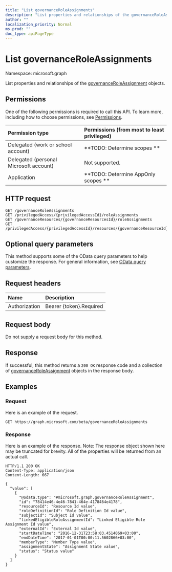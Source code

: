 ```yaml
---
title: "List governanceRoleAssignments"
description: "List properties and relationships of the governanceRoleAssignment objects."
author: ""
localization_priority: Normal
ms.prod: ""
doc_type: apiPageType
---
```


# List governanceRoleAssignments

Namespace: microsoft.graph

List properties and relationships of the [governanceRoleAssignment](../resources/governanceroleassignment.md) objects.

## Permissions
One of the following permissions is required to call this API. To learn more, including how to choose permissions, see [Permissions](/concepts/permissions-reference.md).

|Permission type|Permissions (from most to least privileged)|
|:---|:---|
|Delegated (work or school account)|**TODO: Determine scopes **|
|Delegated (personal Microsoft account)|Not supported.|
|Application|**TODO: Determine AppOnly scopes **|

## HTTP request
<!-- {
  "blockType": "ignored"
}
-->
``` http
GET /governanceRoleAssignments
GET /privilegedAccess/{privilegedAccessId}/roleAssignments
GET /governanceResources/{governanceResourcesId}/roleAssignments
GET /privilegedAccess/{privilegedAccessId}/resources/{governanceResourceId}/roleAssignments
```

## Optional query parameters
This method supports some of the OData query parameters to help customize the response. For general information, see [OData query parameters](/graph/query-parameters).

## Request headers
|Name|Description|
|:---|:---|
|Authorization|Bearer {token}.Required|

## Request body
Do not supply a request body for this method.

## Response
If successful, this method returns a `200 OK` response code and a collection of [governanceRoleAssignment](../resources/governanceroleassignment.md) objects in the response body.

## Examples

### Request
Here is an example of the request.
<!-- {
  "blockType": "request",
  "name": "get_governanceroleassignment"
}
-->
``` http
GET https://graph.microsoft.com/beta/governanceRoleAssignments
```

### Response
Here is an example of the response. Note: The response object shown here may be truncated for brevity. All of the properties will be returned from an actual call.
<!-- {
  "blockType": "response",
  "truncated": true,
  "@odata.type": "collection(microsoft.graph.governanceroleassignment)"
}
-->
``` http
HTTP/1.1 200 OK
Content-Type: application/json
Content-Length: 667

{
  "value": [
    {
      "@odata.type": "#microsoft.graph.governanceRoleAssignment",
      "id": "78414e46-4e46-7841-464e-4178464e4178",
      "resourceId": "Resource Id value",
      "roleDefinitionId": "Role Definition Id value",
      "subjectId": "Subject Id value",
      "linkedEligibleRoleAssignmentId": "Linked Eligible Role Assignment Id value",
      "externalId": "External Id value",
      "startDateTime": "2016-12-31T23:58:03.4514069+03:00",
      "endDateTime": "2017-01-01T00:00:11.5602866+03:00",
      "memberType": "Member Type value",
      "assignmentState": "Assignment State value",
      "status": "Status value"
    }
  ]
}
```

